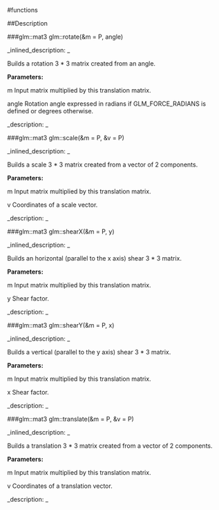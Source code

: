 #functions


<!--
_visible: True_
_advanced: False_
-->

##Description





<!----------------------------------------------------------------------------->

###glm::mat3 glm::rotate(&m = P, angle)

<!--
_syntax: glm::rotate(&m = P, angle)_
_name: glm::rotate_
_returns: glm::mat3_
_returns_description: _
_parameters: const glm::mat3 &m=P, T angle_
_version_started: 0.10.0_
_version_deprecated: _
_summary: _
_constant: False_
_static: False_
_visible: True_
_advanced: False_
-->

_inlined_description: _

Builds a rotation 3 * 3 matrix created from an angle.


**Parameters:**

m Input matrix multiplied by this translation matrix.

angle Rotation angle expressed in radians if GLM_FORCE_RADIANS is defined or degrees otherwise.





_description: _







<!----------------------------------------------------------------------------->

###glm::mat3 glm::scale(&m = P, &v = P)

<!--
_syntax: glm::scale(&m = P, &v = P)_
_name: glm::scale_
_returns: glm::mat3_
_returns_description: _
_parameters: const glm::mat3 &m=P, const glm::vec2 &v=P_
_version_started: 0.10.0_
_version_deprecated: _
_summary: _
_constant: False_
_static: False_
_visible: True_
_advanced: False_
-->

_inlined_description: _

Builds a scale 3 * 3 matrix created from a vector of 2 components.


**Parameters:**

m Input matrix multiplied by this translation matrix.

v Coordinates of a scale vector.





_description: _







<!----------------------------------------------------------------------------->

###glm::mat3 glm::shearX(&m = P, y)

<!--
_syntax: glm::shearX(&m = P, y)_
_name: glm::shearX_
_returns: glm::mat3_
_returns_description: _
_parameters: const glm::mat3 &m=P, T y_
_version_started: 0.10.0_
_version_deprecated: _
_summary: _
_constant: False_
_static: False_
_visible: True_
_advanced: False_
-->

_inlined_description: _

Builds an horizontal (parallel to the x axis) shear 3 * 3 matrix.


**Parameters:**

m Input matrix multiplied by this translation matrix.

y Shear factor.





_description: _







<!----------------------------------------------------------------------------->

###glm::mat3 glm::shearY(&m = P, x)

<!--
_syntax: glm::shearY(&m = P, x)_
_name: glm::shearY_
_returns: glm::mat3_
_returns_description: _
_parameters: const glm::mat3 &m=P, T x_
_version_started: 0.10.0_
_version_deprecated: _
_summary: _
_constant: False_
_static: False_
_visible: True_
_advanced: False_
-->

_inlined_description: _

Builds a vertical (parallel to the y axis) shear 3 * 3 matrix.


**Parameters:**

m Input matrix multiplied by this translation matrix.

x Shear factor.





_description: _







<!----------------------------------------------------------------------------->

###glm::mat3 glm::translate(&m = P, &v = P)

<!--
_syntax: glm::translate(&m = P, &v = P)_
_name: glm::translate_
_returns: glm::mat3_
_returns_description: _
_parameters: const glm::mat3 &m=P, const glm::vec2 &v=P_
_version_started: 0.10.0_
_version_deprecated: _
_summary: _
_constant: False_
_static: False_
_visible: True_
_advanced: False_
-->

_inlined_description: _

Builds a translation 3 * 3 matrix created from a vector of 2 components.


**Parameters:**

m Input matrix multiplied by this translation matrix.

v Coordinates of a translation vector.





_description: _







<!----------------------------------------------------------------------------->

